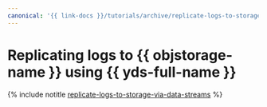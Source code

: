 ```yaml
---
canonical: '{{ link-docs }}/tutorials/archive/replicate-logs-to-storage-via-data-streams'
---
```


# Replicating logs to {{ objstorage-name }} using {{ yds-full-name }}

{% include notitle [replicate-logs-to-storage-via-data-streams](../../_tutorials/security/replicate-logs-to-storage-via-data-streams.md) %}
